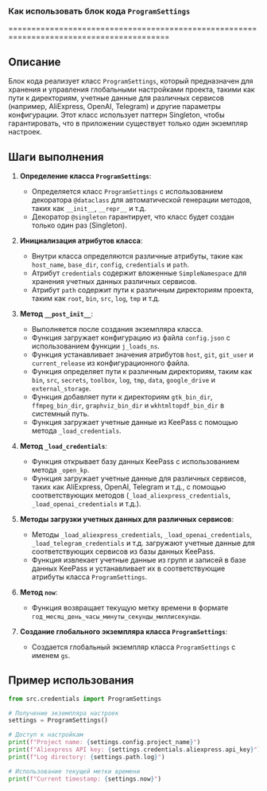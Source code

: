 ### Как использовать блок кода `ProgramSettings`
=========================================================================================

Описание
-------------------------
Блок кода реализует класс `ProgramSettings`, который предназначен для хранения и управления глобальными настройками проекта, такими как пути к директориям, учетные данные для различных сервисов (например, AliExpress, OpenAI, Telegram) и другие параметры конфигурации. Этот класс использует паттерн Singleton, чтобы гарантировать, что в приложении существует только один экземпляр настроек.

Шаги выполнения
-------------------------
1. **Определение класса `ProgramSettings`**: 
   - Определяется класс `ProgramSettings` с использованием декоратора `@dataclass` для автоматической генерации методов, таких как `__init__`, `__repr__` и т.д.
   - Декоратор `@singleton` гарантирует, что класс будет создан только один раз (Singleton).

2. **Инициализация атрибутов класса**:
   - Внутри класса определяются различные атрибуты, такие как `host_name`, `base_dir`, `config`, `credentials` и `path`.
   - Атрибут `credentials` содержит вложенные `SimpleNamespace` для хранения учетных данных различных сервисов.
   - Атрибут `path` содержит пути к различным директориям проекта, таким как `root`, `bin`, `src`, `log`, `tmp` и т.д.

3. **Метод `__post_init__`**:
   - Выполняется после создания экземпляра класса.
   - Функция загружает конфигурацию из файла `config.json` с использованием функции `j_loads_ns`.
   - Функция устанавливает значения атрибутов `host`, `git`, `git_user` и `current_release` из конфигурационного файла.
   - Функция определяет пути к различным директориям, таким как `bin`, `src`, `secrets`, `toolbox`, `log`, `tmp`, `data`, `google_drive` и `external_storage`.
   - Функция добавляет пути к директориям `gtk_bin_dir`, `ffmpeg_bin_dir`, `graphviz_bin_dir` и `wkhtmltopdf_bin_dir` в системный путь.
   - Функция загружает учетные данные из KeePass с помощью метода `_load_credentials`.

4. **Метод `_load_credentials`**:
   - Функция открывает базу данных KeePass с использованием метода `_open_kp`.
   - Функция загружает учетные данные для различных сервисов, таких как AliExpress, OpenAI, Telegram и т.д., с помощью соответствующих методов (`_load_aliexpress_credentials`, `_load_openai_credentials` и т.д.).

5. **Методы загрузки учетных данных для различных сервисов**:
   - Методы `_load_aliexpress_credentials`, `_load_openai_credentials`, `_load_telegram_credentials` и т.д. загружают учетные данные для соответствующих сервисов из базы данных KeePass.
   - Функция извлекает учетные данные из групп и записей в базе данных KeePass и устанавливает их в соответствующие атрибуты класса `ProgramSettings`.

6. **Метод `now`**:
   - Функция возвращает текущую метку времени в формате `год_месяц_день_часы_минуты_секунды_миллисекунды`.

7. **Создание глобального экземпляра класса `ProgramSettings`**:
   - Создается глобальный экземпляр класса `ProgramSettings` с именем `gs`.

Пример использования
-------------------------

```python
from src.credentials import ProgramSettings

# Получение экземпляра настроек
settings = ProgramSettings()

# Доступ к настройкам
print(f"Project name: {settings.config.project_name}")
print(f"Aliexpress API key: {settings.credentials.aliexpress.api_key}")
print(f"Log directory: {settings.path.log}")

# Использование текущей метки времени
print(f"Current timestamp: {settings.now}")
```